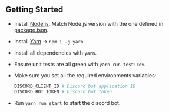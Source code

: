 ## Getting Started

- Install [Node.js](https://nodejs.org/en/download/). Match Node.js version with the one defined in [package.json](package.json).
- Install [Yarn](https://yarnpkg.com/) -> `npm i -g yarn`.
- Install all dependencies with `yarn`.
- Ensure unit tests are all green with `yarn run test:cov`.
- Make sure you set all the required environments variables:

    ```bash
    DISCORD_CLIENT_ID # Discord bot application ID
    DISCORD_BOT_TOKEN # Discord bot token
    ```
- Run `yarn run start` to start the discord bot.
